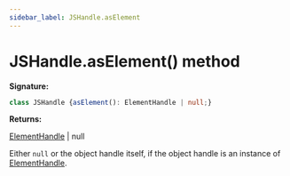 ```yaml
---
sidebar_label: JSHandle.asElement
---
```

# JSHandle.asElement() method

**Signature:**

```typescript
class JSHandle {asElement(): ElementHandle | null;}
```
**Returns:**

[ElementHandle](./puppeteer.elementhandle.md) \| null

Either `null` or the object handle itself, if the object handle is an instance of [ElementHandle](./puppeteer.elementhandle.md).


